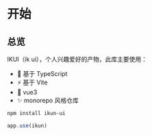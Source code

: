 # 开始

## 总览

IKUI（ik ui），个人兴趣爱好的产物，此库主要使用：

- 🐥 基于 TypeScript
- ⚡ 基于 Vite
- 🏀 vue3
- ✨ monorepo 风格仓库

```bash
npm install ikun-ui
```

```js
app.use(ikun)
```
